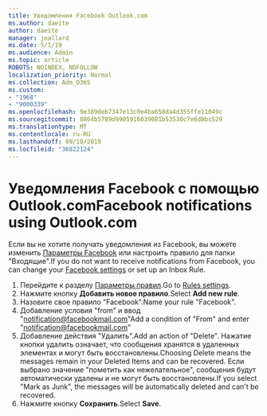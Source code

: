 ```yaml
---
title: Уведомления Facebook Outlook.com
ms.author: daeite
author: daeite
manager: joallard
ms.date: 5/1/19
ms.audience: Admin
ms.topic: article
ROBOTS: NOINDEX, NOFOLLOW
localization_priority: Normal
ms.collection: Adm_O365
ms.custom:
- "1968"
- "9000339"
ms.openlocfilehash: 9e389deb7347e13c0e4ba658da4d355ffe11049c
ms.sourcegitcommit: 8864b5789d9905916039081b53530c7e6d8bc529
ms.translationtype: MT
ms.contentlocale: ru-RU
ms.lasthandoff: 09/10/2019
ms.locfileid: "36822124"
---
```

# <a name="facebook-notifications-using-outlookcom"></a><span data-ttu-id="f155d-102">Уведомления Facebook с помощью Outlook.com</span><span class="sxs-lookup"><span data-stu-id="f155d-102">Facebook notifications using Outlook.com</span></span>

<span data-ttu-id="f155d-103">Если вы не хотите получать уведомления из Facebook, вы можете изменить [Параметры Facebook](https://aka.ms/facebook-notifications-settings) или настроить правило для папки "Входящие".</span><span class="sxs-lookup"><span data-stu-id="f155d-103">If you do not want to receive notifications from Facebook, you can change your [Facebook settings](https://aka.ms/facebook-notifications-settings) or set up an Inbox Rule.</span></span>

1. <span data-ttu-id="f155d-104">Перейдите к разделу [Параметры правил](https://outlook.live.com/mail/options/mail/rules/inboxRules).</span><span class="sxs-lookup"><span data-stu-id="f155d-104">Go to [Rules settings](https://outlook.live.com/mail/options/mail/rules/inboxRules).</span></span>
1. <span data-ttu-id="f155d-105">Нажмите кнопку **Добавить новое правило**.</span><span class="sxs-lookup"><span data-stu-id="f155d-105">Select **Add new rule**.</span></span>
1. <span data-ttu-id="f155d-106">Назовите свое правило "Facebook".</span><span class="sxs-lookup"><span data-stu-id="f155d-106">Name your rule "Facebook".</span></span>
1. <span data-ttu-id="f155d-107">Добавление условия "from" и ввод "notification@facebookmail.com"</span><span class="sxs-lookup"><span data-stu-id="f155d-107">Add a condition of "From" and enter "notification@facebookmail.com"</span></span>
1. <span data-ttu-id="f155d-108">Добавление действия "Удалить".</span><span class="sxs-lookup"><span data-stu-id="f155d-108">Add an action of "Delete".</span></span> <span data-ttu-id="f155d-109">Нажатие кнопки удалить означает, что сообщения хранятся в удаленных элементах и могут быть восстановлены.</span><span class="sxs-lookup"><span data-stu-id="f155d-109">Choosing Delete means the messages remain in your Deleted Items and can be recovered.</span></span> <span data-ttu-id="f155d-110">Если выбрано значение "пометить как нежелательное", сообщения будут автоматически удалены и не могут быть восстановлены.</span><span class="sxs-lookup"><span data-stu-id="f155d-110">If you select "Mark as Junk", the messages will be automatically deleted and can't be recovered.</span></span>
1. <span data-ttu-id="f155d-111">Нажмите кнопку **Сохранить**.</span><span class="sxs-lookup"><span data-stu-id="f155d-111">Select **Save**.</span></span>